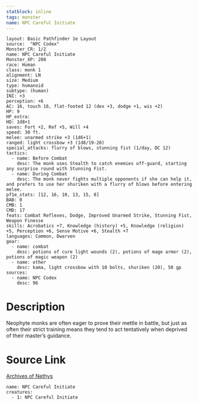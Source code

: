 ```yaml
---
statblock: inline
tags: monster
name: NPC Careful Initiate
---
```

```statblock
layout: Basic Pathfinder 1e Layout
source:  "NPC Codex"
Monster_CR: 1/2
name: NPC Careful Initiate
Monster_XP: 200
race: Human
class: monk 1
alignment: LN
size: Medium
type: humanoid
subtype: (human)
INI: +3
perception: +6
AC: 16, touch 16, flat-footed 12 (dex +3, dodge +1, wis +2)
HP: 9
HP_extra: 
HD: 1d8+1
saves: Fort +2, Ref +5, Will +4
speed: 30 ft.
melee: unarmed strike +3 (1d6+1)
ranged: light crossbow +3 (1d8/19-20)
special_attacks: flurry of blows, stunning fist (1/day, DC 12)
tactics:
  - name: Before Combat
    desc: The monk uses Stealth to catch enemies off-guard, starting any surprise round with Stunning Fist.
  - name: During Combat
    desc: The monk never fights multiple opponents if she can help it, and prefers to use her shuriken with a flurry of blows before entering melee.
pf1e_stats: [12, 16, 10, 13, 15, 8]
BAB: 0
CMB: 1
CMD: 17
feats: Combat Reflexes, Dodge, Improved Unarmed Strike, Stunning Fist, Weapon Finesse
skills: Acrobatics +7, Knowledge (history) +5, Knowledge (religion) +5, Perception +6, Sense Motive +6, Stealth +7
languages: Common, Dwarven
gear:
  - name: combat
    desc: potions of cure light wounds (2), potions of mage armor (2), potions of magic weapon (2)
  - name: other
    desc: kama, light crossbow with 10 bolts, shuriken (20), 50 gp
sources:
  - name: NPC Codex
    desc: 96
```
# Description
Neophyte monks are often eager to prove their mettle in battle, but just as often their strict training means they tend to act tentatively when deprived of their master’s guidance.
# Source Link
[Archives of Nethys](https://aonprd.com/NPCDisplay.aspx?ItemName=Careful%20Initiate)
```encounter-table
name: NPC Careful Initiate
creatures:
  - 1: NPC Careful Initiate
```
